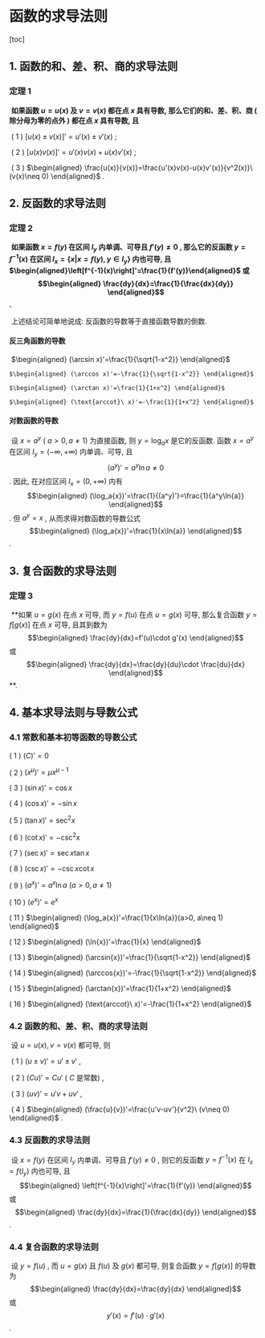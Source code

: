 

# 函数的求导法则



[toc]





## 1. 函数的和、差、积、商的求导法则

### 定理 1

​	**如果函数 $u=u(x)$ 及 $v=v(x)$ 都在点 $x$ 具有导数, 那么它们的和、差、积、商 ( 除分母为零的点外 ) 都在点 $x$ 具有导数, 且**

​	( 1 )  $[u(x)\pm v(x)]'=u'(x)\pm v'(x)$ ;

​	( 2 )  $[u(x)v(x)]'=u'(x)v(x)+u(x)v'(x)$ ;

​	( 3 )  $\begin{aligned} \frac{u(x)}{v(x)}=\frac{u'(x)v(x)-u(x)v'(x)}{v^2(x)}\ (v(x)\neq 0) \end{aligned}$ .



## 2. 反函数的求导法则

### 定理 2

​	**如果函数 $x=f(y)$ 在区间 $I_y$ 内单调、可导且 $f'(y)\neq 0$ , 那么它的反函数 $y=f^{-1}(x)$ 在区间 $I_x=\{x|x=f(y), y\in I_y\}$ 内也可导, 且 $\begin{aligned}\left[f^{-1}(x)\right]'=\frac{1}{f'(y)}\end{aligned}$ 或  $$\begin{aligned} \frac{dy}{dx}=\frac{1}{\frac{dx}{dy}} \end{aligned}$$ .**

​	上述结论可简单地说成: 反函数的导数等于直接函数导数的倒数. 

#### 反三角函数的导数

​	 $\begin{aligned} (\arcsin x)'=\frac{1}{\sqrt{1-x^2}} \end{aligned}$ 

 	$\begin{aligned} (\arccos x)'=-\frac{1}{\sqrt{1-x^2}} \end{aligned}$ 

 	$\begin{aligned} (\arctan x)'=\frac{1}{1+x^2} \end{aligned}$ 

 	$\begin{aligned} (\text{arccot}\ x)'=-\frac{1}{1+x^2} \end{aligned}$ 

#### 对数函数的导数

​	设 $x=a^y\ (\ a>0, a\neq 1)$ 为直接函数, 则 $y=\log_a{x}$ 是它的反函数. 函数 $x=a^y$ 在区间 $I_y=(-\infty, +\infty)$ 内单调、可导, 且 $$(a^y)'=a^y\ln{a}\neq 0$$ . 因此, 在对应区间 $I_x=(0, +\infty)$ 内有 $$\begin{aligned} (\log_a{x})'=\frac{1}{(a^y)'}=\frac{1}{a^y\ln{a}} \end{aligned}$$ . 但 $a^y=x$ , 从而求得对数函数的导数公式 $$\begin{aligned} (\log_a{x})'=\frac{1}{x\ln{a}} \end{aligned}$$ .



## 3. 复合函数的求导法则

### 定理 3

​	**如果 $u=g(x)$ 在点 $x$ 可导, 而 $y=f(u)$ 在点 $u=g(x)$ 可导, 那么复合函数 $y=f[g(x)]$ 在点 $x$ 可导, 且其到数为 $$\begin{aligned} \frac{dy}{dx}=f'(u)\cdot g'(x) \end{aligned}$$ 或 $$\begin{aligned} \frac{dy}{dx}=\frac{dy}{du}\cdot \frac{du}{dx} \end{aligned}$$ **.



## 4. 基本求导法则与导数公式

### 4.1 常数和基本初等函数的导数公式

( 1 )  $(C)'=0$ 

( 2 ) $(x^\mu)'=\mu x^{\mu-1}$ 

( 3 ) $(\sin{x})'=\cos{x}$ 

( 4 ) $(\cos{x})'=-\sin{x}$ 

( 5 ) $(\tan{x})'=\sec^2{x}$ 

( 6 ) $(\cot{x})'=-\csc^2{x}$ 

( 7 ) $(\sec{x})'=\sec{x}\tan{x}$ 

( 8 ) $(\csc{x})'=-\csc{x}\cot{x}$ 

( 9 ) $(a^x)'=a^x\ln{a}\ (a>0, a\neq 1)$ 

( 10 ) $(e^x)'=e^x$ 

( 11 ) $\begin{aligned} (\log_a{x})'=\frac{1}{x\ln{a}}(a>0, a\neq 1) \end{aligned}$ 

( 12 ) $\begin{aligned} (\ln{x})'=\frac{1}{x} \end{aligned}$ 

( 13 ) $\begin{aligned} (\arcsin{x})'=\frac{1}{\sqrt{1-x^2}} \end{aligned}$ 

( 14 ) $\begin{aligned} (\arccos{x})'=-\frac{1}{\sqrt{1-x^2}} \end{aligned}$ 

( 15 ) $\begin{aligned} (\arctan{x})'=\frac{1}{1+x^2} \end{aligned}$ 

( 16 ) $\begin{aligned} (\text{arccot}\ x)'=-\frac{1}{1+x^2} \end{aligned}$ 

### 4.2 函数的和、差、积、商的求导法则

​	设 $u=u(x), v=v(x)$ 都可导, 则

​	( 1 ) $(u\pm{v})'=u'\pm{v'}$ ,

​	( 2 ) $(Cu)'=Cu'$ ( $C$ 是常数) , 

​	( 3 ) $(uv)'=u'v+uv'$ ,

​	( 4 ) $\begin{aligned} (\frac{u}{v})'=\frac{u'v-uv'}{v^2}\ (v\neq 0) \end{aligned}$ .

### 4.3 反函数的求导法则

​	设 $x=f(y)$ 在区间 $I_y$ 内单调、可导且 $f'(y)\neq 0$ , 则它的反函数 $y=f^{-1}(x)$ 在 $I_x=f(I_y)$ 内也可导, 且 $$\begin{aligned} \left[f^{-1}(x)\right]'=\frac{1}{f'(y)} \end{aligned}$$ 或 $$\begin{aligned} \frac{dy}{dx}=\frac{1}{\frac{dx}{dy}} \end{aligned}$$ .

### 4.4 复合函数的求导法则

​	设 $y=f(u)$ , 而 $u=g(x)$ 且 $f(u)$ 及 $g(x)$ 都可导, 则复合函数 $y=f\left[g\left(x\right)\right]$ 的导数为 $$\begin{aligned} \frac{dy}{dx}=\frac{dy}{dx} \end{aligned}$$ 或 $$y'\left(x\right)=f'\left(u\right)\cdot{g'\left(x\right)}$$ .

